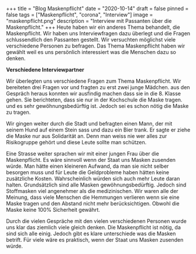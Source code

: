 +++
title = "Blog Maskenpflicht"
date = "2020-10-14"
draft = false
pinned = false
tags = ["Maskenpflicht", "corona", "Interview"]
image = "maskenpflicht.png"
description = "Interview mit Passanten über die Maskenpflicht."
+++
Heute haben wir ein anderes Thema behandelt, die Maskenpflicht. Wir haben uns Interviewfragen dazu überlegt und die Fragen schlussendlich den Passanten gestellt. Wir versuchten möglichst viele verschiedene Personen zu befragen. Das Thema Maskenpflicht haben wir gewählt weil es uns persönlich interessiert was die Menschen dazu so denken.



**Verschiedene Interviewpartner**

Wir überlegten uns verschiedene Fragen zum Thema Maskenpflicht. Wir bereiteten drei Fragen vor und fragten zu erst zwei junge Mädchen. aus den Gespräch heraus konnten wir ausfindig machen dass sie in die 8. Klasse gehen. Sie berichteten, dass sie nur in der Kochschule die Maske tragen. und es sehr gewöhnungsbedürftig ist. Jedoch sei es schon nötig die Maske zu tragen.

Wir gingen weiter durch die Stadt und befragten einen Mann, der mit seinem Hund auf einem Stein sass und dazu ein Bier trank. Er sagte er ziehe die Maske nur aus Solidarität an. Denn man weiss nie wer alles zur Risikogruppe gehört und diese Leute sollte man schützen. 

Eine Strasse weiter sprachen wir mit einer jungen Frau über die Maskenpflicht. Es wäre sinnvoll wenn der Staat uns Masken zusenden würde. Man hätte einen kleineren Aufwand, da man sie nicht selber besorgen muss und für Leute die Geldprobleme haben hätten keine zusätzliche Kosten. Wahrscheinlich würden sich auch mehr Leute daran halten. Grundsätzlich sind alle Masken gewöhnungsbedürftig. Jedoch sind Stoffmasken viel angenehmer als die medizinischen. Wir waren alle der Meinung, dass viele Menschen die Hemmungen verlieren wenn sie eine Maske tragen und den Abstand nicht mehr berücksichtigen. Obwohl die Maske keine 100% Sicherheit gewährt. 

Durch die vielen Gespräche mit den vielen verschiedenen Personen wurde uns klar das ziemlich viele gleich denken. Die Maskenpflicht ist nötig, da sind sich alle einig. Jedoch gibt es klare unterschiede was die Masken betrift. Für viele wäre es praktisch, wenn der Staat uns Masken zusenden würde.